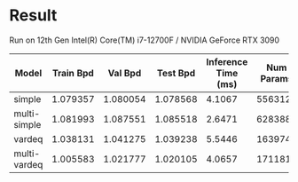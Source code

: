 # Result

Run on 12th Gen Intel(R) Core(TM) i7-12700F / NVIDIA GeForce RTX 3090

| Model | Train Bpd | Val Bpd | Test Bpd | Inference Time (ms) | Num Params |
| - | - | - | - | - | - |
| simple | 1.079357 | 1.080054 | 1.078568 | 4.1067 | 556312 |
| multi-simple | 1.081993 | 1.087551 | 1.085518 | 2.6471 | 628388 |
| vardeq | 1.038131 | 1.041275 | 1.039238 | 5.5446 | 1639742 |
| multi-vardeq | 1.005583 | 1.021777 | 1.020105 | 4.0657 | 1711818 |
